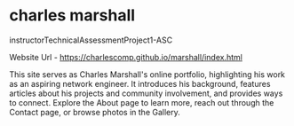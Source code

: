 # charles marshall
instructorTechnicalAssessmentProject1-ASC

Website Url - https://charlescomp.github.io/marshall/index.html

This site serves as Charles Marshall's online portfolio, highlighting his work as an aspiring network engineer. It introduces his background, features articles about his projects and community involvement, and provides ways to connect. Explore the About page to learn more, reach out through the Contact page, or browse photos in the Gallery.
